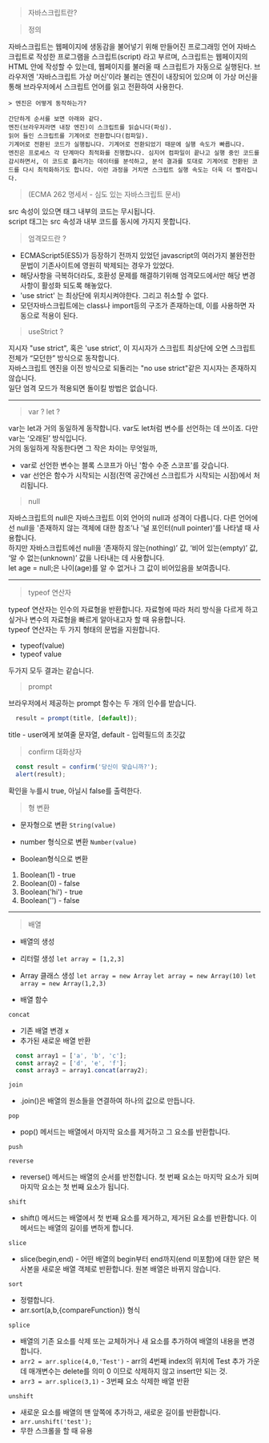 

> 자바스크립트란?

> 정의  

자바스크립트는 웹페이지에 생동감을 불어넣기 위해 만들어진 프로그래밍 언어
자바스크립트로 작성한 프로그램을 스크립트(script) 라고 부르며, 스크립트는 웹페이지의 HTML 안에 작성할 수 있는데, 웹페이지를 불러올 때 스크립트가 자동으로 실행된다.
브라우저엔 '자바스크립트 가상 머신’이라 불리는 엔진이 내장되어 있으며 이 가상 머신을 통해 브라우저에서 스크립트 언어를 읽고 전환하여 사용한다.

```
> 엔진은 어떻게 동작하는가?  

간단하게 순서를 보면 아래와 같다.     
엔진(브라우저라면 내장 엔진)이 스크립트를 읽습니다(파싱).  
읽어 들인 스크립트를 기계어로 전환합니다(컴파일).  
기계어로 전환된 코드가 실행됩니다. 기계어로 전환되었기 때문에 실행 속도가 빠릅니다.  
엔진은 프로세스 각 단계마다 최적화를 진행합니다. 심지어 컴파일이 끝나고 실행 중인 코드를 감시하면서, 이 코드로 흘러가는 데이터를 분석하고, 분석 결과를 토대로 기계어로 전환된 코드를 다시 최적화하기도 합니다. 이런 과정을 거치면 스크립트 실행 속도는 더욱 더 빨라집니다.

```
> (ECMA 262 명세서 - 심도 있는 자바스크립트 문서)  
  
src 속성이 있으면 태그 내부의 코드는 무시됩니다.  
script 태그는 src 속성과 내부 코드를 동시에 가지지 못합니다.  
  
> 엄격모드란 ?
  
 - ECMAScript5(ES5)가 등장하기 전까지 있었던 javascript의 여러가지 불완전한 문법이 기존사이트에 영원히 박제되는 경우가 있었다.  
 - 해당사항을 극복하더라도, 호환성 문제를 해결하기위해 엄격모드에서만 해당 변경사항이 활성화 되도록 해놓았다.  
 - 'use strict' 는 최상단에 위치시켜야한다. 그리고 취소할 수 없다.  
 - 모던자바스크립트에는 class나 import등의 구조가 존재하는데, 이를 사용하면 자동으로 적용이 된다.  
  
  
> useStrict ? 
  
지시자 "use strict", 혹은 'use strict', 이 지시자가 스크립트 최상단에 오면 스크립트 전체가 “모던한” 방식으로 동작합니다.   
자바스크립트 엔진을 이전 방식으로 되돌리는 "no use strict"같은 지시자는 존재하지 않습니다.   
일단 엄격 모드가 적용되면 돌이킬 방법은 없습니다.   

---  

> var ? let ?  

var는 let과 거의 동일하게 동작합니다. var도 let처럼 변수를 선언하는 데 쓰이죠. 다만 var는 ‘오래된’ 방식입니다.  
거의 동일하게 작동한다면 그 작은 차이는 무엇일까, 
- var로 선언한 변수는 블록 스코프가 아닌 '함수 수준 스코프'를 갖습니다.  
- var 선언은 함수가 시작되는 시점(전역 공간에선 스크립트가 시작되는 시점)에서 처리됩니다.  

> null

자바스크립트의 null은 자바스크립트 이외 언어의 null과 성격이 다릅니다. 다른 언어에선 null을 '존재하지 않는 객체에 대한 참조’나 '널 포인터(null pointer)'를 나타낼 때 사용합니다.   
하지만 자바스크립트에선 null을 ‘존재하지 않는(nothing)’ 값, ‘비어 있는(empty)’ 값, ‘알 수 없는(unknown)’ 값을 나타내는 데 사용합니다.   
let age = null;은 나이(age)를 알 수 없거나 그 값이 비어있음을 보여줍니다.  

---

> typeof 연산자  

typeof 연산자는 인수의 자료형을 반환합니다. 자료형에 따라 처리 방식을 다르게 하고 싶거나 변수의 자료형을 빠르게 알아내고자 할 때 유용합니다.  
typeof 연산자는 두 가지 형태의 문법을 지원합니다.  

 - typeof(value)  
 - typeof value  

두가지 모두 결과는 같습니다.

> prompt 

브라우저에서 제공하는 prompt 함수는 두 개의 인수를 받습니다.  
```javascript
  result = prompt(title, [default]);
```
title - user에게 보여줄 문자열, default - 입력필드의 초깃값  

> confirm 대화상자

```javascript
  const result = confirm('당신이 맞습니까?');
  alert(result);
```
확인을 누를시 true, 아닐시 false를 출력한다.  

> 형 변환  

- 문자형으로 변환 `String(value)`

- number 형식으로 변환 `Number(value)`

- Boolean형식으로 변환 
 1. Boolean(1) - true
 2. Boolean(0) - false
 3. Boolean('hi') - true
 4. Boolean('') - false

---

> 배열

* 배열의 생성

- 리터럴 생성
`let array = [1,2,3]`

- Array 클래스 생성
`let array = new Array`
`let array = new Array(10)`
`let array = new Array(1,2,3)`

- 배열 함수

`concat`
  * 기존 배열 변경 x 
  * 추가된 새로운 배열 반환
  ```javascript
    const array1 = ['a', 'b', 'c'];
    const array2 = ['d', 'e', 'f'];
    const array3 = array1.concat(array2);

  ```
`join`
  * .join()은 배열의 원소들을 연결하여 하나의 값으로 만듭니다.  
  
`pop`
  * pop() 메서드는 배열에서 마지막 요소를 제거하고 그 요소를 반환합니다.  
  
`push`

`reverse`
  * reverse() 메서드는 배열의 순서를 반전합니다. 첫 번째 요소는 마지막 요소가 되며 마지막 요소는 첫 번째 요소가 됩니다.  
  
`shift`
  * shift() 메서드는 배열에서 첫 번째 요소를 제거하고, 제거된 요소를 반환합니다. 이 메서드는 배열의 길이를 변하게 합니다.


`slice`
  * slice(begin,end) - 어떤 배열의 begin부터 end까지(end 미포함)에 대한 얕은 복사본을 새로운 배열 객체로 반환합니다. 원본 배열은 바뀌지 않습니다.  
  
`sort`
  * 정렬합니다.
  * arr.sort(a,b,{compareFunction}) 형식  
  
`splice`
  * 배열의 기존 요소를 삭제 또는 교체하거나 새 요소를 추가하여 배열의 내용을 변경합니다.
  * `arr2 = arr.splice(4,0,'Test')` - arr의 4번째 index의 위치에 Test 추가 가운데 매개변수는 delete를 의미 0 이므로 삭제하지 않고 insert만 되는 것.
  * `arr3 = arr.splice(3,1)` - 3번째 요소 삭제한 배열 반환
    
`unshift`
  * 새로운 요소를 배열의 맨 앞쪽에 추가하고, 새로운 길이를 반환합니다.
  * `arr.unshift('test');`
  * 무한 스크롤을 할 때 유용
